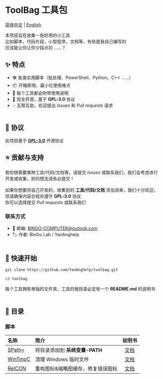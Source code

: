 # ToolBag 工具包
[简体中文](./README.md) | [English](./README/en-us/README.md)

本项目旨在收集一些好用的小工具<br>
比如脚本，代码片段，小型程序，文档等，有些是我自己编写的<br>
应该能让你让你少踩点坑 ……？
<br>

## ✨ 特点
- 🛠️ 各类实用脚本（批处理、PowerShell、Python、C++ ……）
- 📦 开箱即用，最小化使用难点
- 📝 每个工具都会附带使用说明
- 📖 完全开源，基于 **GPL-3.0** 协议
- 💡 互帮互助，欢迎提出 *Issues* 和 *Pull requests* 请求
<br><br>

## 📜 协议
此项目基于 [**GPL-3.0**](./LICENSE) 开源协议

## ⭐ 贡献与支持
若你很需要某种工具/代码/文档等，请提交 *Issues* 或联系我们，我们会考虑进行开发或收集，好的想法请务必提交！
<br><br>
如果你想要将自己开发的，收集到的 **工具/代码/文档** 添加进来，我们十分欢迎，但请确保内容合规并遵守 **GPL-3.0** 协议<br>
你可以选择提交 *Pull requests* 或联系我们

### 联系方式
 - 📧 邮箱: BINGO-COMPUTER@outlook.com  
 - 🏷️ 作者: BinGo Lab / YanAnghelp
<br><br>

## 🚀 快速开始
```bash
git clone https://github.com/YanAnghelp/toolbag.git

cd toolbag
```
每个工具拥有单独的文件夹，工具的根目录必定有一个 **README.md** 的说明书
<br><br>

## 🧰 目录
### 脚本
| 名称   | 简介 | 说明书 |
|:--------|:-------------|:-----:|
| [SPath+](./scripts/SPath+/v0.1/SPath+.bat) | 将目录添加到 **系统变量-PATH** | [文档](./scripts/SPath+/README.md) |
| [WinTmpC](./scripts/WinTmpC/v0.1/WinTmpC.bat) | 清理 Windows 临时文件 | [文档](./scripts/WinTmpC/README.md) |
| [ReICON](./scripts/ReICON/v1.1/ReICON.bat) | 重构图标&缩略图缓存，修复错误图标 | [文档](./scripts/ReICON/README.md) |
